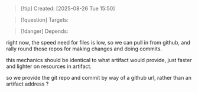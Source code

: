 
>[!tip] Created: [2025-08-26 Tue 15:50]

>[!question] Targets: 

>[!danger] Depends: 

right now, the speed need for files is low, so we can pull in from github, and rally round those repos for making changes and doing commits.

this mechanics should be identical to what artifact would provide, just faster and lighter on resources in artifact.

so we provide the git repo and commit by way of a github url, rather than an artifact address ?